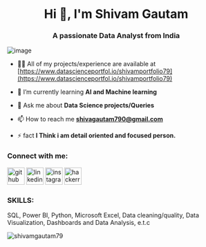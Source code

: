 <h1 align="center">Hi 👋, I'm Shivam Gautam</h1>
<h3 align="center">A passionate Data Analyst from India</h3>

![image](https://camo.githubusercontent.com/cae12fddd9d6982901d82580bdf321d81fb299141098ca1c2d4891870827bf17/68747470733a2f2f6d69726f2e6d656469756d2e636f6d2f6d61782f313336302f302a37513379765349765f7430696f4a2d5a2e676966)


- 👨‍💻 All of my projects/experience are available at [https://www.datascienceportfol.io/shivamportfolio79](https://www.datascienceportfol.io/shivamportfolio79)

- 🌱 I’m currently learning **AI and Machine learning**

- 💬 Ask me about **Data Science projects/Queries**

- 📫 How to reach me **shivagautam790@gmail.com**

- ⚡ fact **I Think i am detail oriented and focused person.**

<h3 align="left">Connect with me:</h3>
<p align="left">
<img src='https://cdn.jsdelivr.net/npm/simple-icons@3.0.1/icons/github.svg' alt='github' height='40'(https://github.com/Shivamgautam79)>
<img src='https://cdn.jsdelivr.net/npm/simple-icons@3.0.1/icons/linkedin.svg' alt='linkedin' height='40'(https://www.linkedin.com/in/Shivam-Gautam/)> 
<img src='https://cdn.jsdelivr.net/npm/simple-icons@3.0.1/icons/instagram.svg' alt='instagram' height='40'(https://www.instagram.com/shiv.a_m_/)  >
<img src='https://cdn.jsdelivr.net/npm/simple-icons@3.0.1/icons/hackerrank.svg' alt='hackerrank' height='40'(https://www.hackerrank.com/profile/shivagautam790)> 
</p>

<h3 align="left"> SKILLS:</h3>
<p align="left"> SQL, Power BI, Python, Microsoft Excel, Data cleaning/quality, Data Visualization, Dashboards and Data Analysis, e.t.c </p>



<p><img align="center" src="https://github-readme-streak-stats.herokuapp.com/?user=shivamgautam79&" alt="shivamgautam79" /></p>

